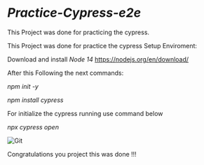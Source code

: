# *Practice-Cypress-e2e*
This Project was done for practicing the cypress.

This Project was done for practice the cypress
Setup Enviroment:

Download and install *Node 14*
https://nodejs.org/en/download/

After this
Following the next commands:

*npm init -y*

*npm install cypress*

For initialize the cypress running use command below 

*npx cypress open*


![Git](https://user-images.githubusercontent.com/50002754/119071096-93882f80-b9bf-11eb-8216-e67fdeb6b18d.PNG)

Congratulations you project this was done !!!
